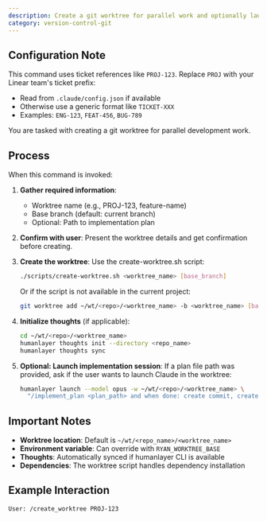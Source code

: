 ```yaml
---
description: Create a git worktree for parallel work and optionally launch implementation session
category: version-control-git
---
```


## Configuration Note

This command uses ticket references like `PROJ-123`. Replace `PROJ` with your Linear team's ticket prefix:
- Read from `.claude/config.json` if available
- Otherwise use a generic format like `TICKET-XXX`
- Examples: `ENG-123`, `FEAT-456`, `BUG-789`

You are tasked with creating a git worktree for parallel development work.

## Process

When this command is invoked:

1. **Gather required information**:
   - Worktree name (e.g., PROJ-123, feature-name)
   - Base branch (default: current branch)
   - Optional: Path to implementation plan

2. **Confirm with user**:
   Present the worktree details and get confirmation before creating.

3. **Create the worktree**:
   Use the create-worktree.sh script:
   ```bash
   ./scripts/create-worktree.sh <worktree_name> [base_branch]
   ```

   Or if the script is not available in the current project:
   ```bash
   git worktree add ~/wt/<repo>/<worktree_name> -b <worktree_name> [base_branch]
   ```

4. **Initialize thoughts** (if applicable):
   ```bash
   cd ~/wt/<repo>/<worktree_name>
   humanlayer thoughts init --directory <repo_name>
   humanlayer thoughts sync
   ```

5. **Optional: Launch implementation session**:
   If a plan file path was provided, ask if the user wants to launch Claude in the worktree:
   ```bash
   humanlayer launch --model opus -w ~/wt/<repo>/<worktree_name> \
     "/implement_plan <plan_path> and when done: create commit, create PR, update Linear ticket"
   ```

## Important Notes

- **Worktree location**: Default is `~/wt/<repo_name>/<worktree_name>`
- **Environment variable**: Can override with `RYAN_WORKTREE_BASE`
- **Thoughts**: Automatically synced if humanlayer CLI is available
- **Dependencies**: The worktree script handles dependency installation

## Example Interaction

```
User: /create_worktree PROJ-123